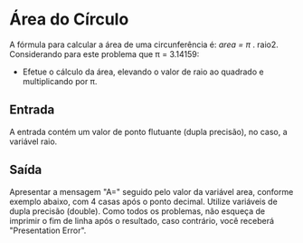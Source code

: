 # Área do Círculo
A fórmula para calcular a área de uma circunferência é: *area = π* . raio2. Considerando para este problema que π = 3.14159:

- Efetue o cálculo da área, elevando o valor de raio ao quadrado e multiplicando por π.


## Entrada
A entrada contém um valor de ponto flutuante (dupla precisão), no caso, a variável raio.

## Saída
Apresentar a mensagem "A=" seguido pelo valor da variável area, conforme exemplo abaixo, com 4 casas após o ponto decimal. Utilize variáveis de dupla precisão (double). Como todos os problemas, não esqueça de imprimir o fim de linha após o resultado, caso contrário, você receberá "Presentation Error". 
